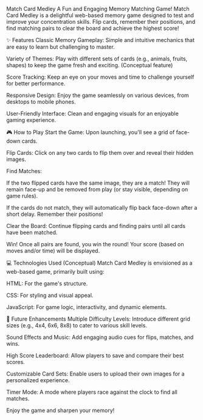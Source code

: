 Match Card Medley
A Fun and Engaging Memory Matching Game!
Match Card Medley is a delightful web-based memory game designed to test and improve your concentration skills. Flip cards, remember their positions, and find matching pairs to clear the board and achieve the highest score!

✨ Features
Classic Memory Gameplay: Simple and intuitive mechanics that are easy to learn but challenging to master.

Variety of Themes: Play with different sets of cards (e.g., animals, fruits, shapes) to keep the game fresh and exciting. (Conceptual feature)

Score Tracking: Keep an eye on your moves and time to challenge yourself for better performance.

Responsive Design: Enjoy the game seamlessly on various devices, from desktops to mobile phones.

User-Friendly Interface: Clean and engaging visuals for an enjoyable gaming experience.

🎮 How to Play
Start the Game: Upon launching, you'll see a grid of face-down cards.

Flip Cards: Click on any two cards to flip them over and reveal their hidden images.

Find Matches:

If the two flipped cards have the same image, they are a match! They will remain face-up and be removed from play (or stay visible, depending on game rules).

If the cards do not match, they will automatically flip back face-down after a short delay. Remember their positions!

Clear the Board: Continue flipping cards and finding pairs until all cards have been matched.

Win! Once all pairs are found, you win the round! Your score (based on moves and/or time) will be displayed.

💻 Technologies Used (Conceptual)
Match Card Medley is envisioned as a web-based game, primarily built using:

HTML: For the game's structure.

CSS: For styling and visual appeal.

JavaScript: For game logic, interactivity, and dynamic elements.

🚀 Future Enhancements
Multiple Difficulty Levels: Introduce different grid sizes (e.g., 4x4, 6x6, 8x8) to cater to various skill levels.

Sound Effects and Music: Add engaging audio cues for flips, matches, and wins.

High Score Leaderboard: Allow players to save and compare their best scores.

Customizable Card Sets: Enable users to upload their own images for a personalized experience.

Timer Mode: A mode where players race against the clock to find all matches.

Enjoy the game and sharpen your memory!
